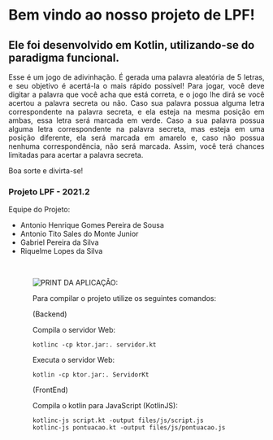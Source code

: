 # Bem vindo ao nosso projeto de LPF! 
## Ele foi desenvolvido em Kotlin, utilizando-se do paradigma funcional.

<p align="justify">Esse é um jogo de adivinhação. É gerada uma palavra aleatória de 5 letras, e seu objetivo é acertá-la o mais rápido possível! Para jogar, você deve digitar a palavra que você acha que está correta, e o jogo lhe dirá se você acertou a palavra secreta ou não. Caso sua palavra possua alguma letra correspondente na palavra secreta, e ela esteja na mesma posição em ambas, essa letra será marcada em verde. Caso a sua palavra possua alguma letra correspondente na palavra secreta, mas esteja em uma posição diferente, ela
será marcada em amarelo e, caso não possua nenhuma correspondência, não será marcada. Assim, você terá chances limitadas para acertar a palavra secreta.</p>

Boa sorte e divirta-se!

<h3>Projeto LPF - 2021.2</h3>

<span> Equipe do Projeto: </span>
<ul>
    <li>Antonio Henrique Gomes Pereira de Sousa</li>
    <li>Antonio Tito Sales do Monte  Junior</li>
    <li>Gabriel Pereira da Silva</li>
    <li>Riquelme Lopes da Silva</li>
<ul><br>

![PRINT DA APLICAÇÃO:](print.jpeg)

Para compilar o projeto utilize os seguintes comandos:

(Backend)

Compila o servidor Web:
```
kotlinc -cp ktor.jar:. servidor.kt
```

Executa o servidor Web:
```
kotlin -cp ktor.jar:. ServidorKt
```

(FrontEnd)

Compila o kotlin para JavaScript (KotlinJS):
```
kotlinc-js script.kt -output files/js/script.js
kotlinc-js pontuacao.kt -output files/js/pontuacao.js
```
